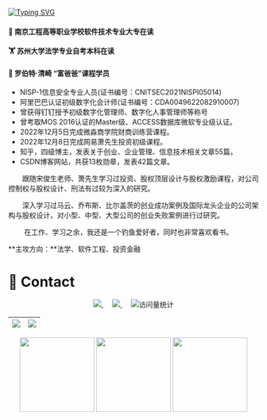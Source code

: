 <a href="https://git.io/typing-svg"><img src="https://readme-typing-svg.demolab.com?font=Fira+Code&pause=1000&color=2168F7&center=%E7%9C%9F&vCenter=%E7%9C%9F&multiline=true&repeat=%E7%9C%9F&width=788&height=88&lines=Hi%EF%BC%81%F0%9F%91%8B%F0%9F%91%8B%F0%9F%91%8B+I'm+draper-crypto.;I+want+to+change+the+future+through+artificial+intelligence.;Create+epoch-making+products." alt="Typing SVG" /></a>

<h4>🔭 南京工程高等职业学校软件技术专业大专在读 </h4>

<h4>🏋 苏州大学法学专业自考本科在读  </h4>

<h4>👨‍ 罗伯特·清崎 “富爸爸”课程学员</h4>

- NISP-1信息安全专业人员(证书编号：CNITSEC2021NISPⅠ05014)
- 阿里巴巴认证初级数字化会计师(证书编号：CDA0049622082910007)
- 曾获得钉钉授予初级数字化管理师、数字化人事管理师等称号
- 曾考取MOS 2016认证的Master级、ACCESS数据库微软专业级认证。
- 2022年12月5日完成微淼商学院财商训练营课程。
- 2022年12月8日完成网易萧先生投资初级课程。 
- 知乎，四级博主，发表关于创业、企业管理、信息技术相关文章55篇，
- CSDN博客网站，共获13枚勋章，发表42篇文章。 

&emsp;&emsp;跟随宋俊生老师、萧先生学习过投资、股权顶层设计与股权激励课程，对公司控制权与股权设计、刑法有过较为深入的研究。 

&emsp;&emsp;深入学习过马云、乔布斯、比尔盖茨的创业成功案例及国际龙头企业的公司架构与股权设计，对小型、中型、大型公司的创业失败案例进行过研究。

&emsp;&emsp; 在工作、学习之余，我还是一个钓鱼爱好者，同时也非常喜欢看书。 

**主攻方向：**法学、软件工程、投资金融



<h1>🔗 Contact</h1>

  <div align="center">
    <a href="https://blog.csdn.net/Suprman88">
        <img src="https://img.shields.io/badge/CSDN-论坛-c32136" />
    </a>&emsp;
    <a href="https://www.zhihu.com/people/draper-crypto">
        <img src="https://img.shields.io/badge/Zhihu-知乎-blue" />
    </a>&emsp;
    <!-- visitor statistics logo 访客数统计徽标 -->
    <img src="https://komarev.com/ghpvc/?username=Draper-crypto&label=Views&color=0e75b6&style=flat" alt="访问量统计" />

| ![](https://stats.justsong.cn/api/zhihu?username=draper-crypto&theme=light&lang=zh-CN) | ![](https://stats.justsong.cn/api/csdn?id=Suprman88&theme=light&lang=zh-CN) |
| :----------------------------------------------------------: | :----------------------------------------------------------: |

<div align="center">
    <img width="150" src="https://cdn.jsdelivr.net/gh/sun0225SUN/sun0225SUN/assets/images/left.png" />    <img width="150" src="https://cdn.jsdelivr.net/gh/sun0225SUN/sun0225SUN/assets/images/cxyduck.gif" style="zoom:100%;">   <img width="150" src="https://cdn.jsdelivr.net/gh/sun0225SUN/sun0225SUN/assets/images/right.png" /></ div>

